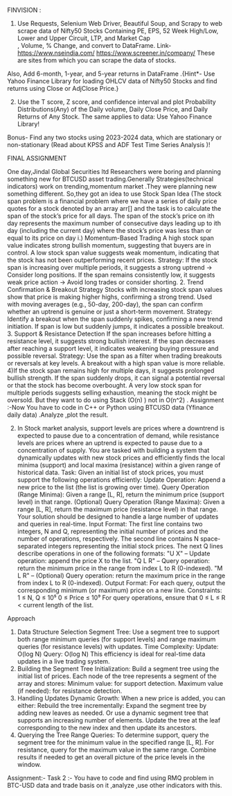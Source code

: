 FINVISION :

1) Use Requests, Selenium Web Driver, Beautiful Soup, and Scrapy to web scrape data of Nifty50 Stocks 
      Containing PE, EPS, 52 Week High/Low, Lower and Upper Circuit, LTP, and Market Cap   
 , Volume, % Change, and convert to DataFrame.
Link- https://www.nseindia.com/
https://www.screener.in/company/
These are sites from which you can scrape the data of stocks.

Also, Add 6-month, 1-year, and 5-year returns in DataFrame .{Hint*- Use Yahoo Finance Library for loading OHLCV data of Nifty50 Stocks and find returns using Close or AdjClose Price.}

2) Use the T score, Z score, and confidence interval and plot Probability Distributions(Any) of the Daily volume, Daily Close Price, and Daily Returns of Any Stock.
The same applies to data: Use Yahoo Finance Library!

Bonus-
Find any two stocks using 2023-2024 data, which are stationary or non-stationary (Read about KPSS and ADF Test Time Series Analysis  )!



FINAL ASSIGNMENT

One day,Jindal Global Securities ltd Researchers were boring and planning something new for BTCUSD asset trading.Generally Strategies(technical indicators)  work on trending,momentum market .They were planning new something different.
So,they got an idea to use Stock Span Idea (The stock span problem is a financial problem where we have a series of daily price quotes for a stock denoted by an array arr[] and the task is to calculate the span of the stock’s price for all days. 
The span of the stock’s price on ith day represents the maximum number of consecutive days leading up to ith day (including the current day) where the stock’s price was less than or equal to its price on day i.) 
Momentum-Based Trading
A high stock span value indicates strong bullish momentum, suggesting that buyers are in control.
A low stock span value suggests weak momentum, indicating that the stock has not been outperforming recent prices.
Strategy:
If the stock span is increasing over multiple periods, it suggests a strong uptrend → Consider long positions.
If the span remains consistently low, it suggests weak price action → Avoid long trades or consider shorting.
2. Trend Confirmation & Breakout Strategy
Stocks with increasing stock span values show that price is making higher highs, confirming a strong trend.
Used with moving averages (e.g., 50-day, 200-day), the span can confirm whether an uptrend is genuine or just a short-term movement.
Strategy:
Identify a breakout when the span suddenly spikes, confirming a new trend initiation.
If span is low but suddenly jumps, it indicates a possible breakout.
3. Support & Resistance Detection
If the span increases before hitting a resistance level, it suggests strong bullish interest.
If the span decreases after reaching a support level, it indicates weakening buying pressure and possible reversal.
Strategy:
Use the span as a filter when trading breakouts or reversals at key levels.
A breakout with a high span value is more reliable.
4)If the stock span remains high for multiple days, it suggests prolonged bullish strength.
If the span suddenly drops, it can signal a potential reversal or that the stock has become overbought.
A very low stock span for multiple periods suggests selling exhaustion, meaning the stock might be oversold.
But they want to do using Stack (O(n) ) not in O(n^2) .
Assignment :-Now You have to code in C++ or Python using BTCUSD data (Yfinance daily data) .Analyze ,plot the result.


 2) In Stock market analysis, support levels are prices where a downtrend is expected to pause due to a concentration of demand, while resistance levels are prices where an uptrend is expected to pause due to a concentration of supply. You are tasked with building a system that dynamically updates with new stock prices and efficiently finds the local minima (support) and local maxima (resistance) within a given range of historical data.
Task:
Given an initial list of stock prices, you must support the following operations efficiently:
Update Operation: Append a new price to the list (the list is growing over time).
Query Operation (Range Minima): Given a range [L, R], return the minimum price (support level) in that range.
(Optional) Query Operation (Range Maxima): Given a range [L, R], return the maximum price (resistance level) in that range.
Your solution should be designed to handle a large number of updates and queries in real-time.
Input Format:
The first line contains two integers, N and Q, representing the initial number of prices and the number of operations, respectively.
The second line contains N space-separated integers representing the initial stock prices.
The next Q lines describe operations in one of the following formats:
"U X" – Update operation: append the price X to the list.
"Q L R" – Query operation: return the minimum price in the range from index L to R (0-indexed).
"M L R" – (Optional) Query operation: return the maximum price in the range from index L to R (0-indexed).
Output Format:
For each query, output the corresponding minimum (or maximum) price on a new line.
Constraints:
1 ≤ N, Q ≤ 10⁵
0 ≤ Price ≤ 10⁹
For query operations, ensure that 0 ≤ L ≤ R < current length of the list.

Approach
1. Data Structure Selection
Segment Tree:
Use a segment tree to support both range minimum queries (for support levels) and range maximum queries (for resistance levels) with updates.
Time Complexity:
Update: O(log N)
Query: O(log N)
This efficiency is ideal for real-time data updates in a live trading system.
2. Building the Segment Tree
Initialization:
Build a segment tree using the initial list of prices.
Each node of the tree represents a segment of the array and stores:
Minimum value: for support detection.
Maximum value (if needed): for resistance detection.
3. Handling Updates
Dynamic Growth:
When a new price is added, you can either:
Rebuild the tree incrementally: Expand the segment tree by adding new leaves as needed.
Or use a dynamic segment tree that supports an increasing number of elements.
Update the tree at the leaf corresponding to the new index and then update its ancestors.
4. Querying the Tree
Range Queries:
To determine support, query the segment tree for the minimum value in the specified range [L, R].
For resistance, query for the maximum value in the same range.
Combine results if needed to get an overall picture of the price levels in the window.


Assignment:-
Task 2 :- You have to code and find using  RMQ problem  in BTC-USD data and trade basis on it ,analyze ,use other indicators with this.

